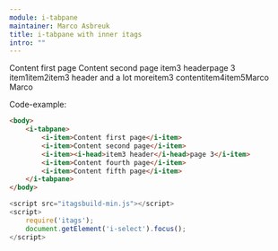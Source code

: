 ```yaml
---
module: i-tabpane
maintainer: Marco Asbreuk
title: i-tabpane with inner itags
intro: ""
---
```


<style type="text/css">
    i-tabpane {height: 15em; width: 40em;}
</style>

<i-tabpane pane="2">
    <i-item>Content first page</i-item>
    <i-item>Content second page</i-item>
    <i-item><i-head>item3 header</i-head>page 3</i-item>
    <i-item><i-select value="2" class="i-primary"><i-item>item1</i-item><i-item>item2</i-item><i-item><i-head>item3 header and a lot more</i-head>item3 content</i-item><i-item>item4</i-item><i-item>item5</i-item></i-select><i-input reset-value="nobody" placeholder="Say your name">Marco</i-input></i-item>
    <i-item><i-input id="2" reset-value="nobody" placeholder="Say your name">Marco</i-input></i-item>
</i-tabpane>

<div id="test"></div>
<p>Code-example:</p>


```html
<body>
    <i-tabpane>
        <i-item>Content first page</i-item>
        <i-item>Content second page</i-item>
        <i-item><i-head>item3 header</i-head>page 3</i-item>
        <i-item>Content fourth page</i-item>
        <i-item>Content fifth page</i-item>
    </i-tabpane>
</body>
```

```js
<script src="itagsbuild-min.js"></script>
<script>
    require('itags');
    document.getElement('i-select').focus();
</script>
```

<script src="../../dist/itagsbuild.js"></script>
<script>
    require('itags');
    var model = {
        value: 4,
        'primary-button': true
    };
    var inputmodel = {
        value: 'Harry'
    };
    document.bindModel(model, 'i-select');
    document.bindModel(inputmodel, 'i-input');
    document.getElement('i-tabpane').focus();

</script>
